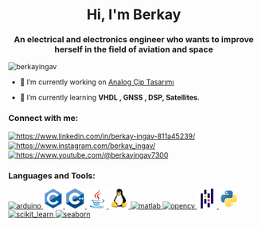 
<p align="center"> <width="200" img src="https://scontent.fesb7-1.fna.fbcdn.net/v/t1.6435-9/47013640_2391410104419505_7099755354614923264_n.jpg?_nc_cat=102&ccb=1-7&_nc_sid=7f8c78&_nc_ohc=6D-Bcm-neZAAX8-CLk7&_nc_ht=scontent.fesb7-1.fna&oh=00_AfCY_EK5craVRgYxoJUaiKMF9UFQoIHLVkmdcM0OqS-Z9A&oe=65F1985E" alt="berkayingav" /> </p>

<h1 align="center">Hi, I'm Berkay</h1>
<h3 align="center">An electrical and electronics engineer who wants to improve herself in the field of aviation and space</h3>

<p align="left"> <img src="https://komarev.com/ghpvc/?username=berkayingav&label=Profile%20views&color=0e75b6&style=flat" alt="berkayingav" /> </p>

- 🔭 I’m currently working on [Analog Çip Tasarımı](https://github.com/berkayingav/TEKNOFEST_2023_Cip_Tasarim_Yarismasi)

- 🌱 I’m currently learning **VHDL , GNSS , DSP, Satellites.**

<h3 align="left">Connect with me:</h3>
<p align="left">
<a href="https://linkedin.com/in/https://www.linkedin.com/in/berkay-ingav-811a45239/" target="blank"><img align="center" src="https://raw.githubusercontent.com/rahuldkjain/github-profile-readme-generator/master/src/images/icons/Social/linked-in-alt.svg" alt="https://www.linkedin.com/in/berkay-ingav-811a45239/" height="30" width="40" /></a>
<a href="https://instagram.com/https://www.instagram.com/berkay_ingav/" target="blank"><img align="center" src="https://raw.githubusercontent.com/rahuldkjain/github-profile-readme-generator/master/src/images/icons/Social/instagram.svg" alt="https://www.instagram.com/berkay_ingav/" height="30" width="40" /></a>
<a href="https://www.youtube.com/c/https://www.youtube.com/@berkayingav7300" target="blank"><img align="center" src="https://raw.githubusercontent.com/rahuldkjain/github-profile-readme-generator/master/src/images/icons/Social/youtube.svg" alt="https://www.youtube.com/@berkayingav7300" height="30" width="40" /></a>
</p>

<h3 align="left">Languages and Tools:</h3>
<p align="left"> <a href="https://www.arduino.cc/" target="_blank" rel="noreferrer"> <img src="https://cdn.worldvectorlogo.com/logos/arduino-1.svg" alt="arduino" width="40" height="40"/> </a> <a href="https://www.cprogramming.com/" target="_blank" rel="noreferrer"> <img src="https://raw.githubusercontent.com/devicons/devicon/master/icons/c/c-original.svg" alt="c" width="40" height="40"/> </a> <a href="https://www.w3schools.com/cpp/" target="_blank" rel="noreferrer"> <img src="https://raw.githubusercontent.com/devicons/devicon/master/icons/cplusplus/cplusplus-original.svg" alt="cplusplus" width="40" height="40"/> </a> <a href="https://www.java.com" target="_blank" rel="noreferrer"> <img src="https://raw.githubusercontent.com/devicons/devicon/master/icons/java/java-original.svg" alt="java" width="40" height="40"/> </a> <a href="https://www.linux.org/" target="_blank" rel="noreferrer"> <img src="https://raw.githubusercontent.com/devicons/devicon/master/icons/linux/linux-original.svg" alt="linux" width="40" height="40"/> </a> <a href="https://www.mathworks.com/" target="_blank" rel="noreferrer"> <img src="https://upload.wikimedia.org/wikipedia/commons/2/21/Matlab_Logo.png" alt="matlab" width="40" height="40"/> </a> <a href="https://opencv.org/" target="_blank" rel="noreferrer"> <img src="https://www.vectorlogo.zone/logos/opencv/opencv-icon.svg" alt="opencv" width="40" height="40"/> </a> <a href="https://pandas.pydata.org/" target="_blank" rel="noreferrer"> <img src="https://raw.githubusercontent.com/devicons/devicon/2ae2a900d2f041da66e950e4d48052658d850630/icons/pandas/pandas-original.svg" alt="pandas" width="40" height="40"/> </a> <a href="https://www.python.org" target="_blank" rel="noreferrer"> <img src="https://raw.githubusercontent.com/devicons/devicon/master/icons/python/python-original.svg" alt="python" width="40" height="40"/> </a> <a href="https://scikit-learn.org/" target="_blank" rel="noreferrer"> <img src="https://upload.wikimedia.org/wikipedia/commons/0/05/Scikit_learn_logo_small.svg" alt="scikit_learn" width="40" height="40"/> </a> <a href="https://seaborn.pydata.org/" target="_blank" rel="noreferrer"> <img src="https://seaborn.pydata.org/_images/logo-mark-lightbg.svg" alt="seaborn" width="40" height="40"/> </a> </p>

